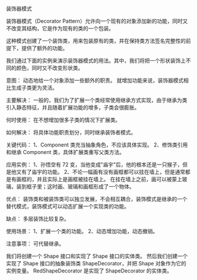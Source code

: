 装饰器模式

装饰器模式（Decorator Pattern）允许向一个现有的对象添加新的功能，同时又不改变其结构，它是作为现有的类的一个包装。

这种模式创建了一个装饰类，用来包装原有的类，并在保持类方法签名完整性的前提下，提供了额外的功能。

我们通过下面的实例来演示装饰器模式的用法。其中，我们将把一个形状装饰上不同的颜色，同时又不改变形状类。


意图：
    动态地给一个对象添加一些额外的职责。
    就增加功能来说，装饰器模式相比生成子类更为灵活。

主要解决：
    一般的，我们为了扩展一个类经常使用继承方式实现，由于继承为类引入静态特征，并且随着扩展功能的增多，子类会很膨胀。

何时使用：
    在不想增加很多子类的情况下扩展类。

如何解决：
    将具体功能职责划分，同时继承装饰者模式。

关键代码：
    1、Component 类充当抽象角色，不应该具体实现。
    2、修饰类引用和继承 Component 类，具体扩展类重写父类方法。

应用实例：
    1、孙悟空有 72 变，当他变成"庙宇"后，他的根本还是一只猴子，但是他又有了庙宇的功能。
    2、不论一幅画有没有画框都可以挂在墙上，但是通常都是有画框的，并且实际上是画框被挂在墙上。
        在挂在墙上之前，画可以被蒙上玻璃，装到框子里；这时画、玻璃和画框形成了一个物体。

优点：
    装饰类和被装饰类可以独立发展，不会相互耦合，装饰模式是继承的一个替代模式，装饰模式可以动态扩展一个实现类的功能。

缺点：
    多层装饰比较复杂。

使用场景：
    1、扩展一个类的功能。
    2、动态增加功能，动态撤销。

注意事项：
    可代替继承。


我们将创建一个 Shape 接口和实现了 Shape 接口的实体类。
然后我们创建一个实现了 Shape 接口的抽象装饰类 ShapeDecorator，并把 Shape 对象作为它的实例变量。
RedShapeDecorator 是实现了 ShapeDecorator 的实体类。